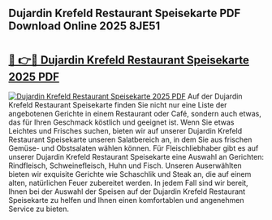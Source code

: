 ## Dujardin Krefeld Restaurant Speisekarte PDF Download Online 2025 8JE51

# <h2><a href="http://gca6kjm.nevu.top/?p=Dujardin+Krefeld+Restaurant+Speisekarte">🔗 👉🔴 Dujardin Krefeld Restaurant Speisekarte 2025 PDF</a></h2>

[![Dujardin Krefeld Restaurant Speisekarte 2025 PDF](https://i.imgur.com/dBaPXMq.png)](http://gca6kjm.nevu.top/?p=Dujardin+Krefeld+Restaurant+Speisekarte)
Auf der Dujardin Krefeld Restaurant Speisekarte finden Sie nicht nur eine Liste der angebotenen Gerichte in einem Restaurant oder Café, sondern auch etwas, das für Ihren Geschmack köstlich und geeignet ist. Wenn Sie etwas Leichtes und Frisches suchen, bieten wir auf unserer Dujardin Krefeld Restaurant Speisekarte unseren Salatbereich an, in dem Sie aus frischen Gemüse- und Obstsalaten wählen können. Für Fleischliebhaber gibt es auf unserer Dujardin Krefeld Restaurant Speisekarte eine Auswahl an Gerichten: Rindfleisch, Schweinefleisch, Huhn und Fisch. Unseren Auserwählten bieten wir exquisite Gerichte wie Schaschlik und Steak an, die auf einem alten, natürlichen Feuer zubereitet werden. In jedem Fall sind wir bereit, Ihnen bei der Auswahl der Speisen auf der Dujardin Krefeld Restaurant Speisekarte zu helfen und Ihnen einen komfortablen und angenehmen Service zu bieten.
